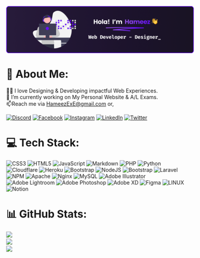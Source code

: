 <img align="center" src="https://github.com/HameezExE/HameezExE/blob/main/HeaderGH.png">

# 🚀 About Me:
👨‍💻 I love Designing & Developing impactful Web Experiences.<br>🔭 I’m currently working on My Personal Website & A/L Exams.<br>📫Reach me via HameezExE@gmail.com or,

[![Discord](https://img.shields.io/badge/Discord-%237289DA.svg?logo=discord&logoColor=white)](https://discord.gg/@HameezExE) [![Facebook](https://img.shields.io/badge/Facebook-%231877F2.svg?logo=Facebook&logoColor=white)](https://facebook.com/HameezExE) [![Instagram](https://img.shields.io/badge/Instagram-%23E4405F.svg?logo=Instagram&logoColor=white)](https://instagram.com/HameezExE) [![LinkedIn](https://img.shields.io/badge/LinkedIn-%230077B5.svg?logo=linkedin&logoColor=white)](https://linkedin.com/in/HameezExE) [![Twitter](https://img.shields.io/badge/Twitter-%231DA1F2.svg?logo=Twitter&logoColor=white)](https://twitter.com/HameezExE) 

# 💻 Tech Stack:
![CSS3](https://img.shields.io/badge/css3-%231572B6.svg?style=for-the-badge&logo=css3&logoColor=white) ![HTML5](https://img.shields.io/badge/html5-%23E34F26.svg?style=for-the-badge&logo=html5&logoColor=white) ![JavaScript](https://img.shields.io/badge/javascript-%23323330.svg?style=for-the-badge&logo=javascript&logoColor=%23F7DF1E) ![Markdown](https://img.shields.io/badge/markdown-%23000000.svg?style=for-the-badge&logo=markdown&logoColor=white) ![PHP](https://img.shields.io/badge/php-%23777BB4.svg?style=for-the-badge&logo=php&logoColor=white) ![Python](https://img.shields.io/badge/python-3670A0?style=for-the-badge&logo=python&logoColor=ffdd54) ![Cloudflare](https://img.shields.io/badge/Cloudflare-F38020?style=for-the-badge&logo=Cloudflare&logoColor=white) ![Heroku](https://img.shields.io/badge/heroku-%23430098.svg?style=for-the-badge&logo=heroku&logoColor=white) ![Bootstrap](https://img.shields.io/badge/bootstrap-%23563D7C.svg?style=for-the-badge&logo=bootstrap&logoColor=white) ![NodeJS](https://img.shields.io/badge/node.js-6DA55F?style=for-the-badge&logo=node.js&logoColor=white) ![Bootstrap](https://img.shields.io/badge/bootstrap-%23563D7C.svg?style=for-the-badge&logo=bootstrap&logoColor=white) ![Laravel](https://img.shields.io/badge/laravel-%23FF2D20.svg?style=for-the-badge&logo=laravel&logoColor=white) ![NPM](https://img.shields.io/badge/NPM-%23000000.svg?style=for-the-badge&logo=npm&logoColor=white) ![Apache](https://img.shields.io/badge/apache-%23D42029.svg?style=for-the-badge&logo=apache&logoColor=white) ![Nginx](https://img.shields.io/badge/nginx-%23009639.svg?style=for-the-badge&logo=nginx&logoColor=white) ![MySQL](https://img.shields.io/badge/mysql-%2300f.svg?style=for-the-badge&logo=mysql&logoColor=white) ![Adobe Illustrator](https://img.shields.io/badge/adobeillustrator-%23FF9A00.svg?style=for-the-badge&logo=adobeillustrator&logoColor=white) ![Adobe Lightroom](https://img.shields.io/badge/Adobe%20Lightroom-31A8FF.svg?style=for-the-badge&logo=Adobe%20Lightroom&logoColor=white) ![Adobe Photoshop](https://img.shields.io/badge/adobephotoshop-%2331A8FF.svg?style=for-the-badge&logo=adobephotoshop&logoColor=white) ![Adobe XD](https://img.shields.io/badge/Adobe%20XD-470137?style=for-the-badge&logo=Adobe%20XD&logoColor=#FF61F6) 	![Figma](https://img.shields.io/badge/figma-%23F24E1E.svg?style=for-the-badge&logo=figma&logoColor=white) ![LINUX](https://img.shields.io/badge/Linux-FCC624?style=for-the-badge&logo=linux&logoColor=black) ![Notion](https://img.shields.io/badge/Notion-%23000000.svg?style=for-the-badge&logo=notion&logoColor=white)
# 📊 GitHub Stats:
![](https://github-readme-stats.vercel.app/api?username=HameezExE&theme=midnight-purple&hide_border=true&include_all_commits=false&count_private=false)<br/>
![](https://github-readme-streak-stats.herokuapp.com/?user=HameezExE&theme=midnight-purple&hide_border=true)<br/>
![](https://github-readme-stats.vercel.app/api/top-langs/?username=HameezExE&theme=midnight-purple&hide_border=true&include_all_commits=false&count_private=false&layout=compact)
